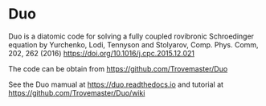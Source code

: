 # Duo
Duo is a diatomic code for solving a fully coupled rovibronic Schroedinger equation by Yurchenko, Lodi, Tennyson and Stolyarov, Comp. Phys. Comm, 202, 262 (2016) https://doi.org/10.1016/j.cpc.2015.12.021

The code can be obtain from https://github.com/Trovemaster/Duo

See the Duo mamual at https://duo.readthedocs.io and tutorial at https://github.com/Trovemaster/Duo/wiki

